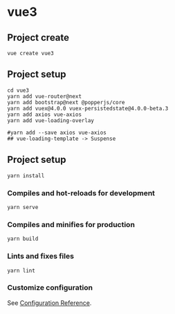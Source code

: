 # vue3

## Project create
```
vue create vue3
```

## Project setup
```
cd vue3
yarn add vue-router@next
yarn add bootstrap@next @popperjs/core
yarn add vuex@4.0.0 vuex-persistedstate@4.0.0-beta.3
yarn add axios vue-axios
yarn add vue-loading-overlay

#yarn add --save axios vue-axios
## vue-loading-template -> Suspense
```

## Project setup
```
yarn install
```

### Compiles and hot-reloads for development
```
yarn serve
```

### Compiles and minifies for production
```
yarn build
```

### Lints and fixes files
```
yarn lint
```

### Customize configuration
See [Configuration Reference](https://cli.vuejs.org/config/).
